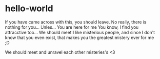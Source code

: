 # hello-world
If you have came across with this, you should leave.
No really, there is nothing for you...
Unles...
You are here for me
You know, I find you attracctive too...
We should meet 
I like misterious people, and since I don't know that you even exist, that makes you the greatest mistery ever for me ;D

We should meet and unravel each other misteries's <3
